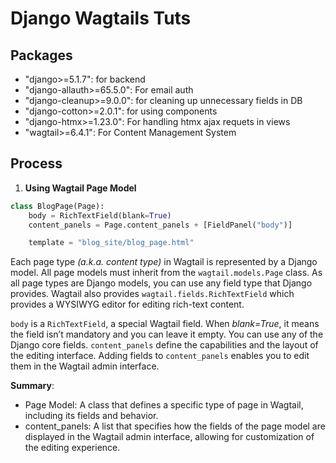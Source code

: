# Django Wagtails Tuts

## Packages
- "django>=5.1.7": for backend
- "django-allauth>=65.5.0": For email auth
- "django-cleanup>=9.0.0": for cleaning up unnecessary fields in DB
- "django-cotton>=2.0.1": for using components
- "django-htmx>=1.23.0": For handling htmx ajax requets in views
- "wagtail>=6.4.1": For Content Management System


## Process 
1. **Using Wagtail Page Model**
```python
class BlogPage(Page):
    body = RichTextField(blank=True)
    content_panels = Page.content_panels + [FieldPanel("body")]

    template = "blog_site/blog_page.html"
```

Each page type *(a.k.a. content type)* in Wagtail is represented by a Django model. All page models must inherit from the `wagtail.models.Page` class. As all page types are Django models, you can use any field type that Django provides. Wagtail also provides `wagtail.fields.RichTextField` which provides a WYSIWYG editor for editing rich-text content.  

`body` is a `RichTextField`, a special Wagtail field. When *blank=True*, it means the field isn’t mandatory and you can leave it empty. You can use any of the Django core fields. `content_panels` define the capabilities and the layout of the editing interface. Adding fields to `content_panels` enables you to edit them in the Wagtail admin interface.  

**Summary**:
- Page Model: A class that defines a specific type of page in Wagtail, including its fields and behavior.
- content_panels: A list that specifies how the fields of the page model are displayed in the Wagtail admin interface, allowing for customization of the editing experience.
